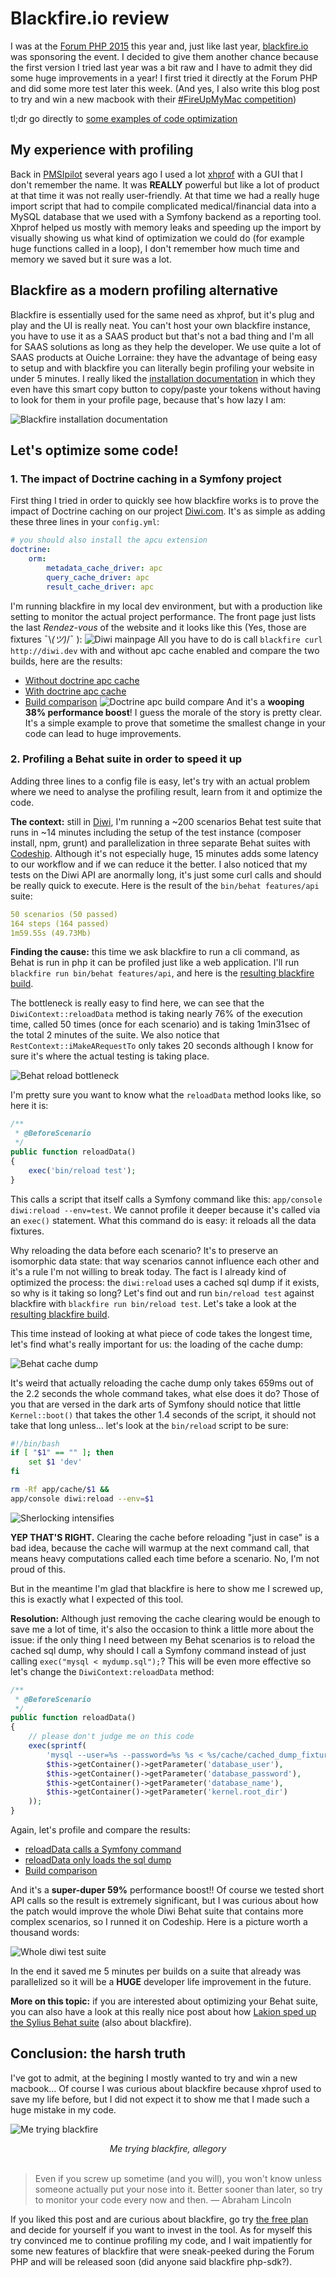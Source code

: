 # Blackfire.io review

I was at the [Forum PHP 2015](http://event.afup.org/) this year and, just like last year, [blackfire.io](https://blackfire.io) was sponsoring the event. I decided to give them another chance because the first version I tried last year was a bit raw and I have to admit they did some huge improvements in a year! I first tried it directly at the Forum PHP and did some more test later this week. (And yes, I also write this blog post to try and win a new macbook with their [#FireUpMyMac competition](http://blog.blackfire.io/fireup-my-mac-2015.html))

tl;dr go directly to [some examples of code optimization](#letsoptimizesomecode)

## My experience with profiling

Back in [PMSIpilot](https://www.pmsipilot.com/) several years ago I used a lot [xhprof](http://php.net/manual/fr/book.xhprof.php) with a GUI that I don't remember the name. It was **REALLY** powerful but like a lot of product at that time it was not really user-friendly. At that time we had a really huge import script that had to compile complicated medical/financial data into a MySQL database that we used with a Symfony backend as a reporting tool. Xhprof helped us mostly with memory leaks and speeding up the import by visually showing us what kind of optimization we could do (for example huge functions called in a loop), I don't remember how much time and memory we saved but it sure was a lot.

## Blackfire as a modern profiling alternative

Blackfire is essentially used for the same need as xhprof, but it's plug and play and the UI is really neat. You can't host your own blackfire instance, you have to use it as a SAAS product but that's not a bad thing and I'm all for SAAS solutions as long as they help the developer. We use quite a lot of SAAS products at Ouiche Lorraine: they have the advantage of being easy to setup and with blackfire you can literally begin profiling your website in under 5 minutes. I really liked the [installation documentation](https://blackfire.io/docs/up-and-running/installation) in which they even have this smart copy button to copy/paste your tokens without having to look for them in your profile page, because that's how lazy I am:

![Blackfire installation documentation](/img/posts/blackfire_installation.png)
 
 

## Let's optimize some code!

### 1. The impact of Doctrine caching in a Symfony project

First thing I tried in order to quickly see how blackfire works is to prove the impact of Doctrine caching on our project [Diwi.com](https://diwi.com). It's as simple as adding these three lines in your `config.yml`:

```yaml
# you should also install the apcu extension
doctrine:
    orm:
        metadata_cache_driver: apc
        query_cache_driver: apc
        result_cache_driver: apc
```

I'm running blackfire in my local dev environment, but with a production like setting to monitor the actual project performance. The front page just lists the last *Rendez-vous* of the website and it looks like this (Yes, those are fixtures ¯\\_(ツ)_/¯ ):
![Diwi mainpage](/img/posts/blackfire_diwi_mainpage.png)
All you have to do is call `blackfire curl http://diwi.dev` with and without apc cache enabled and compare the two builds, here are the results:

* [Without doctrine apc cache](https://blackfire.io/profiles/da46b733-8fb4-4ad0-bcfd-5a1d4a2f944a/graph)
* [With doctrine apc cache](https://blackfire.io/profiles/9665a509-d660-4ab9-8c31-bd4300ac3ef5/graph)
* [Build comparison](https://blackfire.io/profiles/compare/acea3f3c-5c3a-4566-8cf5-0737f74b9c98/graph)
![Doctrine apc build compare](/img/posts/blackfire_doctrine_apc.png)
And it's a **wooping 38% performance boost**! I guess the morale of the story is pretty clear. It's a simple example to prove that sometime the smallest change in your code can lead to huge improvements.

### 2. Profiling a Behat suite in order to speed it up

Adding three lines to a config file is easy, let's try with an actual problem where we need to analyse the profiling result, learn from it and optimize the code.

**The context:** still in [Diwi](http://diwi.com), I'm running a ~200 scenarios Behat test suite that runs in ~14 minutes including the setup of the test instance (composer install, npm, grunt) and parallelization in three separate Behat suites with [Codeship](http://codeship.com). Although it's not especially huge, 15 minutes adds some latency to our workflow and if we can reduce it the better. I also noticed that my tests on the Diwi API are anormally long, it's just some curl calls and should be really quick to execute. Here is the result of the `bin/behat features/api` suite:

```yaml
50 scenarios (50 passed)
164 steps (164 passed)
1m59.55s (49.73Mb)
```

**Finding the cause:** this time we ask blackfire to run a cli command, as Behat is run in php it can be profiled just like a web application. I'll run `blackfire run bin/behat features/api`, and here is the [resulting blackfire build](https://blackfire.io/profiles/3ea799e0-807d-4edc-b320-da0de468f769/graph).

The bottleneck is really easy to find here, we can see that the `DiwiContext::reloadData` method is taking nearly 76% of the execution time, called 50 times (once for each scenario) and is taking 1min31sec of the total 2 minutes of the suite. We also notice that `RestContext::iMakeARequestTo` only takes 20 seconds although I know for sure it's where the actual testing is taking place.

![Behat reload bottleneck](/img/posts/blackfire_behat_cause.png)

I'm pretty sure you want to know what the `reloadData` method looks like, so here it is:

```php
/**
 * @BeforeScenario
 */
public function reloadData()
{
    exec('bin/reload test');
}
```

This calls a script that itself calls a Symfony command like this: `app/console diwi:reload --env=test`. We cannot profile it deeper because it's called via an `exec()` statement. What this command do is easy: it reloads all the data fixtures.

Why reloading the data before each scenario? It's to preserve an isomorphic data state: that way scenarios cannot influence each other and it's a rule I'm not willing to break today. The fact is I already kind of optimized the process: the `diwi:reload` uses a cached sql dump if it exists, so why is it taking so long? Let's find out and run `bin/reload test` against blackfire with `blackfire run bin/reload test`. Let's take a look at the [resulting blackfire build](https://blackfire.io/profiles/3abc2c16-bc9c-4763-8940-3cd329c8a173/graph).

This time instead of looking at what piece of code takes the longest time, let's find what's really important for us: the loading of the cache dump:

![Behat cache dump](/img/posts/blackfire_behat_cachedump.png)

It's weird that actually reloading the cache dump only takes 659ms out of the 2.2 seconds the whole command takes, what else does it do? Those of you that are versed in the dark arts of Symfony should notice that little `Kernel::boot()` that takes the other 1.4 seconds of the script, it should not take that long unless… let's look at the `bin/reload` script to be sure:

```bash
#!/bin/bash
if [ "$1" == "" ]; then
    set $1 'dev'
fi

rm -Rf app/cache/$1 &&
app/console diwi:reload --env=$1
```

![Sherlocking intensifies](https://media.giphy.com/media/mEUA8Ly7wEC2c/giphy.gif)

**YEP THAT'S RIGHT.** Clearing the cache before reloading "just in case" is a bad idea, because the cache will warmup at the next command call, that means heavy computations called each time before a scenario. No, I'm not proud of this.

But in the meantime I'm glad that blackfire is here to show me I screwed up, this is exactly what I expected of this tool.

**Resolution:** Although just removing the cache clearing would be enough to save me a lot of time, it's also the occasion to think a little more about the issue: if the only thing I need between my Behat scenarios is to reload the cached sql dump, why should I call a Symfony command instead of just calling `exec("mysql < mydump.sql");`? This will be even more effective so let's change the `DiwiContext:reloadData` method:

```php
/**
 * @BeforeScenario
 */
public function reloadData()
{
    // please don't judge me on this code
    exec(sprintf(
        'mysql --user=%s --password=%s %s < %s/cache/cached_dump_fixtures.sql',
        $this->getContainer()->getParameter('database_user'),
        $this->getContainer()->getParameter('database_password'),
        $this->getContainer()->getParameter('database_name'),
        $this->getContainer()->getParameter('kernel.root_dir')
    ));
}
```

Again, let's profile and compare the results:

* [reloadData calls a Symfony command](https://blackfire.io/profiles/3ea799e0-807d-4edc-b320-da0de468f769/graph)
* [reloadData only loads the sql dump](https://blackfire.io/profiles/f0272100-0415-421a-aeaa-0781a37cf435/graph)
* [Build comparison](https://blackfire.io/profiles/compare/bffaab19-9904-44ff-b3ab-1be92b33bda8/graph)

And it's a **super-duper 59%** performance boost!! Of course we tested short API calls so the result is extremely significant, but I was curious about how the patch would improve the whole Diwi Behat suite that contains more complex scenarios, so I runned it on Codeship. Here is a picture worth a thousand words:

![Whole diwi test suite](/img/posts/blackfire_behat_whole_suite.png)

In the end it saved me 5 minutes per builds on a suite that already was parallelized so it will be a **HUGE** developer life improvement in the future.

**More on this topic:** if you are interested about optimizing your Behat suite, you can also have a look at this really nice post about how [Lakion sped up the Sylius Behat suite](http://lakion.com/blog/how-did-we-speed-up-sylius-behat-suite-with-blackfire) (also about blackfire).

## Conclusion: the harsh truth

I've got to admit, at the begining I mostly wanted to try and win a new macbook… Of course I was curious about blackfire because xhprof used to save my life before, but I did not expect it to show me that I made such a huge mistake in my code.

![Me trying blackfire](https://media.giphy.com/media/LXsakPwelEWhG/giphy.gif)
<center><i>Me trying blackfire, allegory</i></center>
 

> Even if you screw up sometime (and you will), you won't know unless someone actually put your nose into it. Better sooner than later, so try to monitor your code every now and then. — Abraham Lincoln

If you liked this post and are curious about blackfire, go try [the free plan](https://blackfire.io/pricing) and decide for yourself if you want to invest in the tool. As for myself this try convinced me to continue profiling my code, and I wait impatiently for some new features of blackfire that were sneak-peeked during the Forum PHP and will be released soon (did anyone said blackfire php-sdk?).
